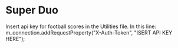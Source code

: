 Super Duo
=============

Insert api key for football scores in the Utilities file. 
In this line: m_connection.addRequestProperty("X-Auth-Token", "ISERT API KEY HERE");


